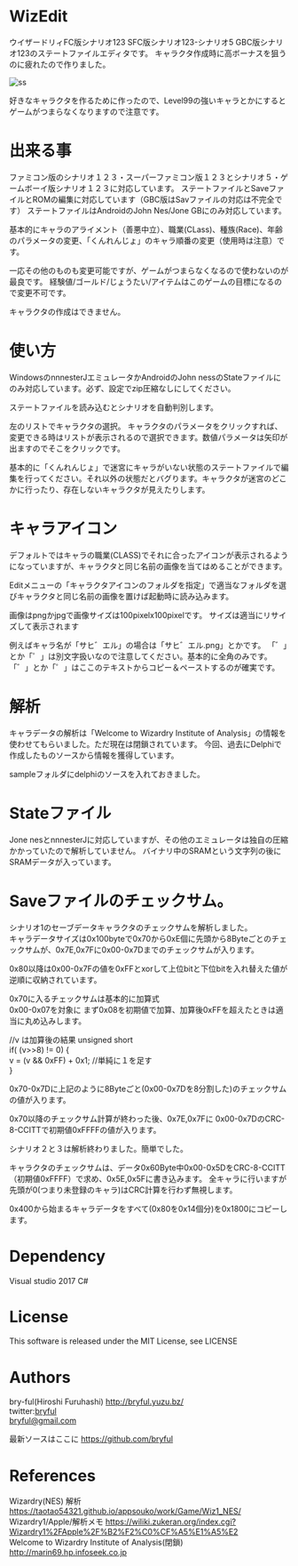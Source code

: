 ﻿# WizEdit
ウイザードリィFC版シナリオ123 SFC版シナリオ123-シナリオ5 GBC版シナリオ123のステートファイルエディタです。 
キャラクタ作成時に高ボーナスを狙うのに疲れたので作りました。

![ss](https://user-images.githubusercontent.com/50650451/69474518-7ba11100-0e05-11ea-9a2c-36fc11fffc6a.png)

好きなキャラクタを作るために作ったので、Level99の強いキャラとかにするとゲームがつまらなくなりますので注意です。  

# 出来る事
ファミコン版のシナリオ１２３・スーパーファミコン版１２３とシナリオ５・ゲームボーイ版シナリオ１２３に対応しています。 
ステートファイルとSaveファイルとROMの編集に対応しています（GBC版はSavファイルの対応は不完全です） 
ステートファイルはAndroidのJohn Nes/Jone GBにのみ対応しています。

基本的にキャラのアライメント（善悪中立）、職業(CLass)、種族(Race)、年齢のパラメータの変更、「くんれんじょ」のキャラ順番の変更（使用時は注意）です。

一応その他のものも変更可能ですが、ゲームがつまらなくなるので使わないのが最良です。
経験値/ゴールド/じょうたい/アイテムはこのゲームの目標になるので変更不可です。

キャラクタの作成はできません。  

# 使い方
WindowsのnnnesterJエミュレータかAndroidのJohn nessのStateファイルにのみ対応しています。必ず、設定でzip圧縮なしにしてください。

ステートファイルを読み込むとシナリオを自動判別します。

左のリストでキャラクタの選択。
キャラクタのパラメータをクリックすれば、変更できる時はリストが表示されるので選択できます。数値パラメータは矢印が出ますのでそこをクリックです。

基本的に「くんれんじょ」で迷宮にキャラがいない状態のステートファイルで編集を行ってください。それ以外の状態だとバグります。キャラクタが迷宮のどこかに行ったり、存在しないキャラクタが見えたりします。

# キャラアイコン
デフォルトではキャラの職業(CLASS)でそれに合ったアイコンが表示されるようになっていますが、キャラクタと同じ名前の画像を当てはめることができます。

Editメニューの「キャラクタアイコンのフォルダを指定」で適当なフォルダを選びキャラクタと同じ名前の画像を置けば起動時に読み込みます。

画像はpngかjpgで画像サイズは100pixelx100pixelです。
サイズは適当にリサイズして表示されます

例えばキャラ名が「サヒ゛エル」の場合は「サヒ゛エル.png」とかです。
「゛」とか「゜」は別文字扱いなので注意してください。基本的に全角のみです。
「゛」とか「゜」はここのテキストからコピー＆ペーストするのが確実です。

# 解析
キャラデータの解析は「Welcome to Wizardry Institute of Analysis」の情報を使わせてもらいました。ただ現在は閉鎖されています。
今回、過去にDelphiで作成したものソースから情報を獲得しています。

sampleフォルダにdelphiのソースを入れておきました。


# Stateファイル
Jone nesとnnnesterJに対応していますが、その他のエミュレータは独自の圧縮かかっていたので解析していません。
バイナリ中のSRAMという文字列の後にSRAMデータが入っています。

# Saveファイルのチェックサム。
シナリオ1のセーブデータキャラクタのチェックサムを解析しました。  
キャラデータサイズは0x100byteで0x70から0xE個に先頭から8Byteごとのチェックサムが、0x7E,0x7Fに0x00-0x7Dまでのチェックサムが入ります。  

0x80以降は0x00-0x7Fの値を0xFFとxorして上位bitと下位bitを入れ替えた値が逆順に収納されています。

0x70に入るチェックサムは基本的に加算式  
0x00-0x07を対象に まず0x08を初期値で加算、加算後0xFFを超えたときは適当に丸め込みします。
  
 //v は加算後の結果 unsigned short  
 if( (v>>8) != 0) {  
     v = (v && 0xFF) + 0x1; //単純に１を足す  
 }  

0x70-0x7Dに上記のように8Byteごと(0x00-0x7Dを8分割した)のチェックサムの値が入ります。

0x70以降のチェックサム計算が終わった後、0x7E,0x7Fに 0x00-0x7DのCRC-8-CCITTで初期値0xFFFFの値が入ります。

シナリオ２と３は解析終わりました。簡単でした。

キャラクタのチェックサムは、データ0x60Byte中0x00-0x5DをCRC-8-CCITT（初期値0xFFFF）で求め、0x5E,0x5Fに書き込みます。
全キャラに行いますが先頭が0(つまり未登録のキャラ)はCRC計算を行わず無視します。

0x400から始まるキャラデータをすべて(0x80を0x14個分)を0x1800にコピーします。

# Dependency
Visual studio 2017 C#


# License

This software is released under the MIT License, see LICENSE

# Authors

bry-ful(Hiroshi Furuhashi) http://bryful.yuzu.bz/  
twitter:[bryful](https://twitter.com/bryful)  
bryful@gmail.com  

最新ソースはここに
https://github.com/bryful  

# References

Wizardry(NES) 解析 https://taotao54321.github.io/appsouko/work/Game/Wiz1_NES/  
Wizardry1/Apple/解析メモ https://wiliki.zukeran.org/index.cgi?Wizardry1%2FApple%2F%B2%F2%C0%CF%A5%E1%A5%E2  
Welcome to Wizardry Institute of Analysis(閉鎖) http://marin69.hp.infoseek.co.jp  
